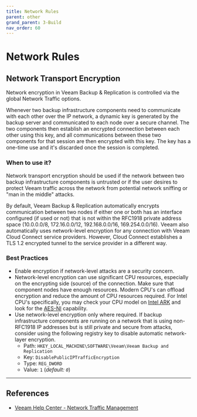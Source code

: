 ```yaml
---
title: Network Rules
parent: other
grand_parent: 3-Build
nav_order: 60
---
```


# Network Rules

## Network Transport Encryption

Network encryption in Veeam Backup & Replication is controlled via the global Network Traffic options.

Whenever two backup infrastructure components need to communicate with each other over the IP
network, a dynamic key is generated by the backup server and communicated to each node over a
secure channel. The two components then establish an encrypted connection between each other using
this key, and all communications between these two components for that session are then encrypted
with this key. The key has a one-time use and it's discarded once the session is completed.

### When to use it?

Network transport encryption should be used if the network between two backup infrastructure
components is untrusted or if the user desires to protect Veeam traffic across the network from
potential network sniffing or "man in the middle" attacks.

By default, Veeam Backup & Replication automatically encrypts communication between two nodes if
either one or both has an interface configured (if used or not) that is not within the RFC1918
private address space (10.0.0.0/8, 172.16.0.0/12, 192.168.0.0/16, 169.254.0.0/16). Veeam also
automatically uses network-level encryption for any connection with Veeam Cloud Connect service
providers. However, Cloud Connect establishes a TLS 1.2 encrypted tunnel to the service provider
in a different way.

### Best Practices

- Enable encryption if network-level attacks are a security concern.
- Network-level encryption can use significant CPU resources, especially on the encrypting side
  (source) of the connection. Make sure that component nodes have enough resources. Modern CPU's can
  offload encryption and reduce the amount of CPU resources required. For Intel CPU's specifically,
  you may check your CPU model on [Intel ARK](https://ark.intel.com) and look for the
  [AES-NI](https://en.wikipedia.org/wiki/AES_instruction_set) capability.
- Use network-level encryption only where required. If backup infrastructure components are running
  on a network that is using non-RFC1918 IP addresses but is still private and secure from attacks,
  consider using the following registry key to disable automatic network-layer encryption.
  - Path: `HKEY_LOCAL_MACHINE\SOFTWARE\Veeam\Veeam Backup and Replication`
  - Key: `DisablePublicIPTrafficEncryption`
  - Type: `REG_DWORD`
  - Value: `1` (_default: `0`_)

---

## References
- [Veeam Help Center - Network Traffic Management](https://helpcenter.veeam.com/docs/backup/vsphere/managing_network_traffic.html)

